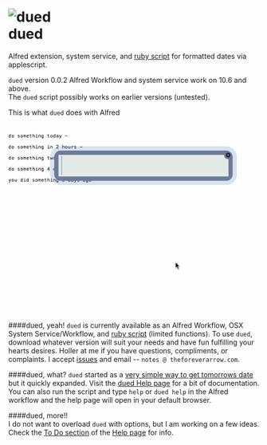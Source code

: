 ![dued](https://raw.githubusercontent.com/unforswearing/images/master/calendar_zoom.ico)  
dued  
====
Alfred extension, system service, and [ruby script](https://github.com/unforswearing/Ruby/blob/master/dued.rb) for formatted dates via applescript. 

`dued` version 0.0.2  Alfred Workflow and system service work on 10.6 and above.   
The `dued` script possibly works on earlier versions (untested).   

This is what `dued` does with Alfred    
<BR>  
![dued demo v 0.0.2](https://raw.githubusercontent.com/unforswearing/dued/master/images/duedv2.gif)   

####dued, yeah!
`dued` is currently available as an Alfred Workflow, OSX System Service/Workflow, and [ruby script](https://github.com/unforswearing/Ruby/blob/master/dued.rb) (limited functions). To use `dued`, download whatever version will suit your needs and have fun fulfilling your hearts desires. Holler at me if you have questions, compliments, or complaints. I accept [issues](https://github.com/unforswearing/dued/issues) and email -- `notes @ theforeverarrow.com`.   

####dued, what?
`dued` started as a [very simple way to get tomorrows date](http://scriptogr.am/unforswearing/post/future-dates) but it quickly expanded. Visit the [dued Help page](https://github.com/unforswearing/dued/blob/master/help.md) for a bit of documentation. You can also run the script and type `help` or `dued help` in the Alfred workflow and the help page will open in your default browser.   

####dued, more!!  
I do not want to overload `dued` with options, but I am working on a few ideas. Check the [To Do section](https://github.com/unforswearing/dued/blob/master/help.md#to-do) of the [Help page](https://github.com/unforswearing/dued/blob/master/help.md) for info.  
